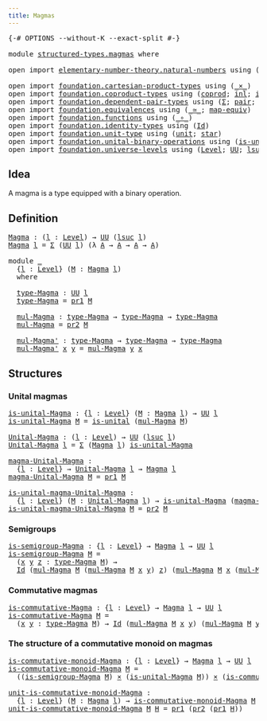 ```yaml
---
title: Magmas
---
```


<pre class="Agda"><a id="32" class="Symbol">{-#</a> <a id="36" class="Keyword">OPTIONS</a> <a id="44" class="Pragma">--without-K</a> <a id="56" class="Pragma">--exact-split</a> <a id="70" class="Symbol">#-}</a>

<a id="75" class="Keyword">module</a> <a id="82" href="structured-types.magmas.html" class="Module">structured-types.magmas</a> <a id="106" class="Keyword">where</a>

<a id="113" class="Keyword">open</a> <a id="118" class="Keyword">import</a> <a id="125" href="elementary-number-theory.natural-numbers.html" class="Module">elementary-number-theory.natural-numbers</a> <a id="166" class="Keyword">using</a> <a id="172" class="Symbol">(</a><a id="173" href="elementary-number-theory.natural-numbers.html#1444" class="Datatype">ℕ</a><a id="174" class="Symbol">;</a> <a id="176" href="elementary-number-theory.natural-numbers.html#1465" class="InductiveConstructor">zero-ℕ</a><a id="182" class="Symbol">;</a> <a id="184" href="elementary-number-theory.natural-numbers.html#1478" class="InductiveConstructor">succ-ℕ</a><a id="190" class="Symbol">)</a>

<a id="193" class="Keyword">open</a> <a id="198" class="Keyword">import</a> <a id="205" href="foundation.cartesian-product-types.html" class="Module">foundation.cartesian-product-types</a> <a id="240" class="Keyword">using</a> <a id="246" class="Symbol">(</a><a id="247" href="foundation-core.cartesian-product-types.html#577" class="Function Operator">_×_</a><a id="250" class="Symbol">)</a>
<a id="252" class="Keyword">open</a> <a id="257" class="Keyword">import</a> <a id="264" href="foundation.coproduct-types.html" class="Module">foundation.coproduct-types</a> <a id="291" class="Keyword">using</a> <a id="297" class="Symbol">(</a><a id="298" href="foundation.coproduct-types.html#1168" class="Datatype">coprod</a><a id="304" class="Symbol">;</a> <a id="306" href="foundation.coproduct-types.html#1239" class="InductiveConstructor">inl</a><a id="309" class="Symbol">;</a> <a id="311" href="foundation.coproduct-types.html#1262" class="InductiveConstructor">inr</a><a id="314" class="Symbol">)</a>
<a id="316" class="Keyword">open</a> <a id="321" class="Keyword">import</a> <a id="328" href="foundation.dependent-pair-types.html" class="Module">foundation.dependent-pair-types</a> <a id="360" class="Keyword">using</a> <a id="366" class="Symbol">(</a><a id="367" href="foundation-core.dependent-pair-types.html#502" class="Record">Σ</a><a id="368" class="Symbol">;</a> <a id="370" href="foundation-core.dependent-pair-types.html#575" class="InductiveConstructor">pair</a><a id="374" class="Symbol">;</a> <a id="376" href="foundation-core.dependent-pair-types.html#592" class="Field">pr1</a><a id="379" class="Symbol">;</a> <a id="381" href="foundation-core.dependent-pair-types.html#604" class="Field">pr2</a><a id="384" class="Symbol">)</a>
<a id="386" class="Keyword">open</a> <a id="391" class="Keyword">import</a> <a id="398" href="foundation.equivalences.html" class="Module">foundation.equivalences</a> <a id="422" class="Keyword">using</a> <a id="428" class="Symbol">(</a><a id="429" href="foundation-core.equivalences.html#1607" class="Function Operator">_≃_</a><a id="432" class="Symbol">;</a> <a id="434" href="foundation-core.equivalences.html#1807" class="Function">map-equiv</a><a id="443" class="Symbol">)</a>
<a id="445" class="Keyword">open</a> <a id="450" class="Keyword">import</a> <a id="457" href="foundation.functions.html" class="Module">foundation.functions</a> <a id="478" class="Keyword">using</a> <a id="484" class="Symbol">(</a><a id="485" href="foundation-core.functions.html#407" class="Function Operator">_∘_</a><a id="488" class="Symbol">)</a>
<a id="490" class="Keyword">open</a> <a id="495" class="Keyword">import</a> <a id="502" href="foundation.identity-types.html" class="Module">foundation.identity-types</a> <a id="528" class="Keyword">using</a> <a id="534" class="Symbol">(</a><a id="535" href="foundation-core.identity-types.html#1754" class="Datatype">Id</a><a id="537" class="Symbol">)</a>
<a id="539" class="Keyword">open</a> <a id="544" class="Keyword">import</a> <a id="551" href="foundation.unit-type.html" class="Module">foundation.unit-type</a> <a id="572" class="Keyword">using</a> <a id="578" class="Symbol">(</a><a id="579" href="foundation.unit-type.html#1075" class="Datatype">unit</a><a id="583" class="Symbol">;</a> <a id="585" href="foundation.unit-type.html#1099" class="InductiveConstructor">star</a><a id="589" class="Symbol">)</a>
<a id="591" class="Keyword">open</a> <a id="596" class="Keyword">import</a> <a id="603" href="foundation.unital-binary-operations.html" class="Module">foundation.unital-binary-operations</a> <a id="639" class="Keyword">using</a> <a id="645" class="Symbol">(</a><a id="646" href="foundation.unital-binary-operations.html#1333" class="Function">is-unital</a><a id="655" class="Symbol">)</a>
<a id="657" class="Keyword">open</a> <a id="662" class="Keyword">import</a> <a id="669" href="foundation.universe-levels.html" class="Module">foundation.universe-levels</a> <a id="696" class="Keyword">using</a> <a id="702" class="Symbol">(</a><a id="703" href="Agda.Primitive.html#597" class="Postulate">Level</a><a id="708" class="Symbol">;</a> <a id="710" href="foundation-core.universe-levels.html#222" class="Primitive">UU</a><a id="712" class="Symbol">;</a> <a id="714" href="Agda.Primitive.html#780" class="Primitive">lsuc</a><a id="718" class="Symbol">)</a>
</pre>
## Idea

A magma is a type equipped with a binary operation.

## Definition

<pre class="Agda"><a id="Magma"></a><a id="810" href="structured-types.magmas.html#810" class="Function">Magma</a> <a id="816" class="Symbol">:</a> <a id="818" class="Symbol">(</a><a id="819" href="structured-types.magmas.html#819" class="Bound">l</a> <a id="821" class="Symbol">:</a> <a id="823" href="Agda.Primitive.html#597" class="Postulate">Level</a><a id="828" class="Symbol">)</a> <a id="830" class="Symbol">→</a> <a id="832" href="foundation-core.universe-levels.html#222" class="Primitive">UU</a> <a id="835" class="Symbol">(</a><a id="836" href="Agda.Primitive.html#780" class="Primitive">lsuc</a> <a id="841" href="structured-types.magmas.html#819" class="Bound">l</a><a id="842" class="Symbol">)</a>
<a id="844" href="structured-types.magmas.html#810" class="Function">Magma</a> <a id="850" href="structured-types.magmas.html#850" class="Bound">l</a> <a id="852" class="Symbol">=</a> <a id="854" href="foundation-core.dependent-pair-types.html#502" class="Record">Σ</a> <a id="856" class="Symbol">(</a><a id="857" href="foundation-core.universe-levels.html#222" class="Primitive">UU</a> <a id="860" href="structured-types.magmas.html#850" class="Bound">l</a><a id="861" class="Symbol">)</a> <a id="863" class="Symbol">(λ</a> <a id="866" href="structured-types.magmas.html#866" class="Bound">A</a> <a id="868" class="Symbol">→</a> <a id="870" href="structured-types.magmas.html#866" class="Bound">A</a> <a id="872" class="Symbol">→</a> <a id="874" href="structured-types.magmas.html#866" class="Bound">A</a> <a id="876" class="Symbol">→</a> <a id="878" href="structured-types.magmas.html#866" class="Bound">A</a><a id="879" class="Symbol">)</a>

<a id="882" class="Keyword">module</a> <a id="889" href="structured-types.magmas.html#889" class="Module">_</a>
  <a id="893" class="Symbol">{</a><a id="894" href="structured-types.magmas.html#894" class="Bound">l</a> <a id="896" class="Symbol">:</a> <a id="898" href="Agda.Primitive.html#597" class="Postulate">Level</a><a id="903" class="Symbol">}</a> <a id="905" class="Symbol">(</a><a id="906" href="structured-types.magmas.html#906" class="Bound">M</a> <a id="908" class="Symbol">:</a> <a id="910" href="structured-types.magmas.html#810" class="Function">Magma</a> <a id="916" href="structured-types.magmas.html#894" class="Bound">l</a><a id="917" class="Symbol">)</a>
  <a id="921" class="Keyword">where</a>
  
  <a id="932" href="structured-types.magmas.html#932" class="Function">type-Magma</a> <a id="943" class="Symbol">:</a> <a id="945" href="foundation-core.universe-levels.html#222" class="Primitive">UU</a> <a id="948" href="structured-types.magmas.html#894" class="Bound">l</a>
  <a id="952" href="structured-types.magmas.html#932" class="Function">type-Magma</a> <a id="963" class="Symbol">=</a> <a id="965" href="foundation-core.dependent-pair-types.html#592" class="Field">pr1</a> <a id="969" href="structured-types.magmas.html#906" class="Bound">M</a>
  
  <a id="976" href="structured-types.magmas.html#976" class="Function">mul-Magma</a> <a id="986" class="Symbol">:</a> <a id="988" href="structured-types.magmas.html#932" class="Function">type-Magma</a> <a id="999" class="Symbol">→</a> <a id="1001" href="structured-types.magmas.html#932" class="Function">type-Magma</a> <a id="1012" class="Symbol">→</a> <a id="1014" href="structured-types.magmas.html#932" class="Function">type-Magma</a>
  <a id="1027" href="structured-types.magmas.html#976" class="Function">mul-Magma</a> <a id="1037" class="Symbol">=</a> <a id="1039" href="foundation-core.dependent-pair-types.html#604" class="Field">pr2</a> <a id="1043" href="structured-types.magmas.html#906" class="Bound">M</a>
  
  <a id="1050" href="structured-types.magmas.html#1050" class="Function">mul-Magma&#39;</a> <a id="1061" class="Symbol">:</a> <a id="1063" href="structured-types.magmas.html#932" class="Function">type-Magma</a> <a id="1074" class="Symbol">→</a> <a id="1076" href="structured-types.magmas.html#932" class="Function">type-Magma</a> <a id="1087" class="Symbol">→</a> <a id="1089" href="structured-types.magmas.html#932" class="Function">type-Magma</a>
  <a id="1102" href="structured-types.magmas.html#1050" class="Function">mul-Magma&#39;</a> <a id="1113" href="structured-types.magmas.html#1113" class="Bound">x</a> <a id="1115" href="structured-types.magmas.html#1115" class="Bound">y</a> <a id="1117" class="Symbol">=</a> <a id="1119" href="structured-types.magmas.html#976" class="Function">mul-Magma</a> <a id="1129" href="structured-types.magmas.html#1115" class="Bound">y</a> <a id="1131" href="structured-types.magmas.html#1113" class="Bound">x</a>
</pre>
## Structures

### Unital magmas

<pre class="Agda"><a id="is-unital-Magma"></a><a id="1180" href="structured-types.magmas.html#1180" class="Function">is-unital-Magma</a> <a id="1196" class="Symbol">:</a> <a id="1198" class="Symbol">{</a><a id="1199" href="structured-types.magmas.html#1199" class="Bound">l</a> <a id="1201" class="Symbol">:</a> <a id="1203" href="Agda.Primitive.html#597" class="Postulate">Level</a><a id="1208" class="Symbol">}</a> <a id="1210" class="Symbol">(</a><a id="1211" href="structured-types.magmas.html#1211" class="Bound">M</a> <a id="1213" class="Symbol">:</a> <a id="1215" href="structured-types.magmas.html#810" class="Function">Magma</a> <a id="1221" href="structured-types.magmas.html#1199" class="Bound">l</a><a id="1222" class="Symbol">)</a> <a id="1224" class="Symbol">→</a> <a id="1226" href="foundation-core.universe-levels.html#222" class="Primitive">UU</a> <a id="1229" href="structured-types.magmas.html#1199" class="Bound">l</a>
<a id="1231" href="structured-types.magmas.html#1180" class="Function">is-unital-Magma</a> <a id="1247" href="structured-types.magmas.html#1247" class="Bound">M</a> <a id="1249" class="Symbol">=</a> <a id="1251" href="foundation.unital-binary-operations.html#1333" class="Function">is-unital</a> <a id="1261" class="Symbol">(</a><a id="1262" href="structured-types.magmas.html#976" class="Function">mul-Magma</a> <a id="1272" href="structured-types.magmas.html#1247" class="Bound">M</a><a id="1273" class="Symbol">)</a>

<a id="Unital-Magma"></a><a id="1276" href="structured-types.magmas.html#1276" class="Function">Unital-Magma</a> <a id="1289" class="Symbol">:</a> <a id="1291" class="Symbol">(</a><a id="1292" href="structured-types.magmas.html#1292" class="Bound">l</a> <a id="1294" class="Symbol">:</a> <a id="1296" href="Agda.Primitive.html#597" class="Postulate">Level</a><a id="1301" class="Symbol">)</a> <a id="1303" class="Symbol">→</a> <a id="1305" href="foundation-core.universe-levels.html#222" class="Primitive">UU</a> <a id="1308" class="Symbol">(</a><a id="1309" href="Agda.Primitive.html#780" class="Primitive">lsuc</a> <a id="1314" href="structured-types.magmas.html#1292" class="Bound">l</a><a id="1315" class="Symbol">)</a>
<a id="1317" href="structured-types.magmas.html#1276" class="Function">Unital-Magma</a> <a id="1330" href="structured-types.magmas.html#1330" class="Bound">l</a> <a id="1332" class="Symbol">=</a> <a id="1334" href="foundation-core.dependent-pair-types.html#502" class="Record">Σ</a> <a id="1336" class="Symbol">(</a><a id="1337" href="structured-types.magmas.html#810" class="Function">Magma</a> <a id="1343" href="structured-types.magmas.html#1330" class="Bound">l</a><a id="1344" class="Symbol">)</a> <a id="1346" href="structured-types.magmas.html#1180" class="Function">is-unital-Magma</a>

<a id="magma-Unital-Magma"></a><a id="1363" href="structured-types.magmas.html#1363" class="Function">magma-Unital-Magma</a> <a id="1382" class="Symbol">:</a>
  <a id="1386" class="Symbol">{</a><a id="1387" href="structured-types.magmas.html#1387" class="Bound">l</a> <a id="1389" class="Symbol">:</a> <a id="1391" href="Agda.Primitive.html#597" class="Postulate">Level</a><a id="1396" class="Symbol">}</a> <a id="1398" class="Symbol">→</a> <a id="1400" href="structured-types.magmas.html#1276" class="Function">Unital-Magma</a> <a id="1413" href="structured-types.magmas.html#1387" class="Bound">l</a> <a id="1415" class="Symbol">→</a> <a id="1417" href="structured-types.magmas.html#810" class="Function">Magma</a> <a id="1423" href="structured-types.magmas.html#1387" class="Bound">l</a>
<a id="1425" href="structured-types.magmas.html#1363" class="Function">magma-Unital-Magma</a> <a id="1444" href="structured-types.magmas.html#1444" class="Bound">M</a> <a id="1446" class="Symbol">=</a> <a id="1448" href="foundation-core.dependent-pair-types.html#592" class="Field">pr1</a> <a id="1452" href="structured-types.magmas.html#1444" class="Bound">M</a>
  
<a id="is-unital-magma-Unital-Magma"></a><a id="1457" href="structured-types.magmas.html#1457" class="Function">is-unital-magma-Unital-Magma</a> <a id="1486" class="Symbol">:</a>
  <a id="1490" class="Symbol">{</a><a id="1491" href="structured-types.magmas.html#1491" class="Bound">l</a> <a id="1493" class="Symbol">:</a> <a id="1495" href="Agda.Primitive.html#597" class="Postulate">Level</a><a id="1500" class="Symbol">}</a> <a id="1502" class="Symbol">(</a><a id="1503" href="structured-types.magmas.html#1503" class="Bound">M</a> <a id="1505" class="Symbol">:</a> <a id="1507" href="structured-types.magmas.html#1276" class="Function">Unital-Magma</a> <a id="1520" href="structured-types.magmas.html#1491" class="Bound">l</a><a id="1521" class="Symbol">)</a> <a id="1523" class="Symbol">→</a> <a id="1525" href="structured-types.magmas.html#1180" class="Function">is-unital-Magma</a> <a id="1541" class="Symbol">(</a><a id="1542" href="structured-types.magmas.html#1363" class="Function">magma-Unital-Magma</a> <a id="1561" href="structured-types.magmas.html#1503" class="Bound">M</a><a id="1562" class="Symbol">)</a>
<a id="1564" href="structured-types.magmas.html#1457" class="Function">is-unital-magma-Unital-Magma</a> <a id="1593" href="structured-types.magmas.html#1593" class="Bound">M</a> <a id="1595" class="Symbol">=</a> <a id="1597" href="foundation-core.dependent-pair-types.html#604" class="Field">pr2</a> <a id="1601" href="structured-types.magmas.html#1593" class="Bound">M</a>
</pre>
### Semigroups

<pre class="Agda"><a id="is-semigroup-Magma"></a><a id="1632" href="structured-types.magmas.html#1632" class="Function">is-semigroup-Magma</a> <a id="1651" class="Symbol">:</a> <a id="1653" class="Symbol">{</a><a id="1654" href="structured-types.magmas.html#1654" class="Bound">l</a> <a id="1656" class="Symbol">:</a> <a id="1658" href="Agda.Primitive.html#597" class="Postulate">Level</a><a id="1663" class="Symbol">}</a> <a id="1665" class="Symbol">→</a> <a id="1667" href="structured-types.magmas.html#810" class="Function">Magma</a> <a id="1673" href="structured-types.magmas.html#1654" class="Bound">l</a> <a id="1675" class="Symbol">→</a> <a id="1677" href="foundation-core.universe-levels.html#222" class="Primitive">UU</a> <a id="1680" href="structured-types.magmas.html#1654" class="Bound">l</a>
<a id="1682" href="structured-types.magmas.html#1632" class="Function">is-semigroup-Magma</a> <a id="1701" href="structured-types.magmas.html#1701" class="Bound">M</a> <a id="1703" class="Symbol">=</a>
  <a id="1707" class="Symbol">(</a><a id="1708" href="structured-types.magmas.html#1708" class="Bound">x</a> <a id="1710" href="structured-types.magmas.html#1710" class="Bound">y</a> <a id="1712" href="structured-types.magmas.html#1712" class="Bound">z</a> <a id="1714" class="Symbol">:</a> <a id="1716" href="structured-types.magmas.html#932" class="Function">type-Magma</a> <a id="1727" href="structured-types.magmas.html#1701" class="Bound">M</a><a id="1728" class="Symbol">)</a> <a id="1730" class="Symbol">→</a>
  <a id="1734" href="foundation-core.identity-types.html#1754" class="Datatype">Id</a> <a id="1737" class="Symbol">(</a><a id="1738" href="structured-types.magmas.html#976" class="Function">mul-Magma</a> <a id="1748" href="structured-types.magmas.html#1701" class="Bound">M</a> <a id="1750" class="Symbol">(</a><a id="1751" href="structured-types.magmas.html#976" class="Function">mul-Magma</a> <a id="1761" href="structured-types.magmas.html#1701" class="Bound">M</a> <a id="1763" href="structured-types.magmas.html#1708" class="Bound">x</a> <a id="1765" href="structured-types.magmas.html#1710" class="Bound">y</a><a id="1766" class="Symbol">)</a> <a id="1768" href="structured-types.magmas.html#1712" class="Bound">z</a><a id="1769" class="Symbol">)</a> <a id="1771" class="Symbol">(</a><a id="1772" href="structured-types.magmas.html#976" class="Function">mul-Magma</a> <a id="1782" href="structured-types.magmas.html#1701" class="Bound">M</a> <a id="1784" href="structured-types.magmas.html#1708" class="Bound">x</a> <a id="1786" class="Symbol">(</a><a id="1787" href="structured-types.magmas.html#976" class="Function">mul-Magma</a> <a id="1797" href="structured-types.magmas.html#1701" class="Bound">M</a> <a id="1799" href="structured-types.magmas.html#1710" class="Bound">y</a> <a id="1801" href="structured-types.magmas.html#1712" class="Bound">z</a><a id="1802" class="Symbol">))</a>
</pre>
### Commutative magmas

<pre class="Agda"><a id="is-commutative-Magma"></a><a id="1842" href="structured-types.magmas.html#1842" class="Function">is-commutative-Magma</a> <a id="1863" class="Symbol">:</a> <a id="1865" class="Symbol">{</a><a id="1866" href="structured-types.magmas.html#1866" class="Bound">l</a> <a id="1868" class="Symbol">:</a> <a id="1870" href="Agda.Primitive.html#597" class="Postulate">Level</a><a id="1875" class="Symbol">}</a> <a id="1877" class="Symbol">→</a> <a id="1879" href="structured-types.magmas.html#810" class="Function">Magma</a> <a id="1885" href="structured-types.magmas.html#1866" class="Bound">l</a> <a id="1887" class="Symbol">→</a> <a id="1889" href="foundation-core.universe-levels.html#222" class="Primitive">UU</a> <a id="1892" href="structured-types.magmas.html#1866" class="Bound">l</a>
<a id="1894" href="structured-types.magmas.html#1842" class="Function">is-commutative-Magma</a> <a id="1915" href="structured-types.magmas.html#1915" class="Bound">M</a> <a id="1917" class="Symbol">=</a>
  <a id="1921" class="Symbol">(</a><a id="1922" href="structured-types.magmas.html#1922" class="Bound">x</a> <a id="1924" href="structured-types.magmas.html#1924" class="Bound">y</a> <a id="1926" class="Symbol">:</a> <a id="1928" href="structured-types.magmas.html#932" class="Function">type-Magma</a> <a id="1939" href="structured-types.magmas.html#1915" class="Bound">M</a><a id="1940" class="Symbol">)</a> <a id="1942" class="Symbol">→</a> <a id="1944" href="foundation-core.identity-types.html#1754" class="Datatype">Id</a> <a id="1947" class="Symbol">(</a><a id="1948" href="structured-types.magmas.html#976" class="Function">mul-Magma</a> <a id="1958" href="structured-types.magmas.html#1915" class="Bound">M</a> <a id="1960" href="structured-types.magmas.html#1922" class="Bound">x</a> <a id="1962" href="structured-types.magmas.html#1924" class="Bound">y</a><a id="1963" class="Symbol">)</a> <a id="1965" class="Symbol">(</a><a id="1966" href="structured-types.magmas.html#976" class="Function">mul-Magma</a> <a id="1976" href="structured-types.magmas.html#1915" class="Bound">M</a> <a id="1978" href="structured-types.magmas.html#1924" class="Bound">y</a> <a id="1980" href="structured-types.magmas.html#1922" class="Bound">x</a><a id="1981" class="Symbol">)</a>
</pre>
### The structure of a commutative monoid on magmas

<pre class="Agda"><a id="is-commutative-monoid-Magma"></a><a id="2049" href="structured-types.magmas.html#2049" class="Function">is-commutative-monoid-Magma</a> <a id="2077" class="Symbol">:</a> <a id="2079" class="Symbol">{</a><a id="2080" href="structured-types.magmas.html#2080" class="Bound">l</a> <a id="2082" class="Symbol">:</a> <a id="2084" href="Agda.Primitive.html#597" class="Postulate">Level</a><a id="2089" class="Symbol">}</a> <a id="2091" class="Symbol">→</a> <a id="2093" href="structured-types.magmas.html#810" class="Function">Magma</a> <a id="2099" href="structured-types.magmas.html#2080" class="Bound">l</a> <a id="2101" class="Symbol">→</a> <a id="2103" href="foundation-core.universe-levels.html#222" class="Primitive">UU</a> <a id="2106" href="structured-types.magmas.html#2080" class="Bound">l</a>
<a id="2108" href="structured-types.magmas.html#2049" class="Function">is-commutative-monoid-Magma</a> <a id="2136" href="structured-types.magmas.html#2136" class="Bound">M</a> <a id="2138" class="Symbol">=</a>
  <a id="2142" class="Symbol">((</a><a id="2144" href="structured-types.magmas.html#1632" class="Function">is-semigroup-Magma</a> <a id="2163" href="structured-types.magmas.html#2136" class="Bound">M</a><a id="2164" class="Symbol">)</a> <a id="2166" href="foundation-core.cartesian-product-types.html#577" class="Function Operator">×</a> <a id="2168" class="Symbol">(</a><a id="2169" href="structured-types.magmas.html#1180" class="Function">is-unital-Magma</a> <a id="2185" href="structured-types.magmas.html#2136" class="Bound">M</a><a id="2186" class="Symbol">))</a> <a id="2189" href="foundation-core.cartesian-product-types.html#577" class="Function Operator">×</a> <a id="2191" class="Symbol">(</a><a id="2192" href="structured-types.magmas.html#1842" class="Function">is-commutative-Magma</a> <a id="2213" href="structured-types.magmas.html#2136" class="Bound">M</a><a id="2214" class="Symbol">)</a>

<a id="unit-is-commutative-monoid-Magma"></a><a id="2217" href="structured-types.magmas.html#2217" class="Function">unit-is-commutative-monoid-Magma</a> <a id="2250" class="Symbol">:</a>
  <a id="2254" class="Symbol">{</a><a id="2255" href="structured-types.magmas.html#2255" class="Bound">l</a> <a id="2257" class="Symbol">:</a> <a id="2259" href="Agda.Primitive.html#597" class="Postulate">Level</a><a id="2264" class="Symbol">}</a> <a id="2266" class="Symbol">(</a><a id="2267" href="structured-types.magmas.html#2267" class="Bound">M</a> <a id="2269" class="Symbol">:</a> <a id="2271" href="structured-types.magmas.html#810" class="Function">Magma</a> <a id="2277" href="structured-types.magmas.html#2255" class="Bound">l</a><a id="2278" class="Symbol">)</a> <a id="2280" class="Symbol">→</a> <a id="2282" href="structured-types.magmas.html#2049" class="Function">is-commutative-monoid-Magma</a> <a id="2310" href="structured-types.magmas.html#2267" class="Bound">M</a> <a id="2312" class="Symbol">→</a> <a id="2314" href="structured-types.magmas.html#932" class="Function">type-Magma</a> <a id="2325" href="structured-types.magmas.html#2267" class="Bound">M</a>
<a id="2327" href="structured-types.magmas.html#2217" class="Function">unit-is-commutative-monoid-Magma</a> <a id="2360" href="structured-types.magmas.html#2360" class="Bound">M</a> <a id="2362" href="structured-types.magmas.html#2362" class="Bound">H</a> <a id="2364" class="Symbol">=</a> <a id="2366" href="foundation-core.dependent-pair-types.html#592" class="Field">pr1</a> <a id="2370" class="Symbol">(</a><a id="2371" href="foundation-core.dependent-pair-types.html#604" class="Field">pr2</a> <a id="2375" class="Symbol">(</a><a id="2376" href="foundation-core.dependent-pair-types.html#592" class="Field">pr1</a> <a id="2380" href="structured-types.magmas.html#2362" class="Bound">H</a><a id="2381" class="Symbol">))</a>
</pre>